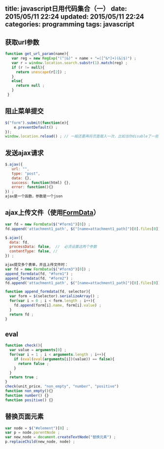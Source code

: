 title: javascript日用代码集合（一）
date: 2015/05/11 22:24
updated: 2015/05/11 22:24
categories: programming
tags: javascript
---
## 获取url参数
~~~javascript
function get_url_param(name){
   var reg = new RegExp("(^|&)" + name + "=([^&*]+)(&|$)") ;
   var r = window.location.search.substr(1).match(reg) ;
   if (r != null){
     return unescape(r[2]) ;
   }
   else{
     return null ;
   }
 }
~~~
## 阻止菜单提交
~~~javascript
$("form").submit(function(e){
    e.preventDefault() ;
});
window.location.reload() ; // 一般还要再将页面载入一次，比如当你disable了一些控件。
~~~
## 发送ajax请求
~~~javascript
$.ajax({
   url: "",
   type: "post",
   data: {},
   success: function(html) {},
   error: function(){}
}) ;
ajax是一个函数，参数是一个json
~~~

## ajax上传文件（使用[FormData](https://developer.mozilla.org/en-US/docs/Web/Guide/Using_FormData_Objects)）
~~~javascript
var fd = new FormData($("#form1")[0]) ;
fd.append('attachment1_path', $("[name=attachment1_path]")[0].files[0]) ;

$.ajax({
  data: fd, 
  processData: false,  //  必须设置这两个参数
  contentType: false, //
}) ;

ajax提交多个表单，并且上传文件时：
var fd = new FormData($("#form3")[0]) ;
append_formdata(fd, "#form1") ;
append_formdata(fd, "#form2") ;
fd.append('attachment1_path', $("[name=attachment1_path]")[0].files[0]) ;

function append_formdata(fd, selector){
  var form = $(selector).serializeArray() ;
  for(var i = 0 ; i < form.length ; i++){
    fd.append(form[i].name, form[i].value) ;
  }
  return fd ;
}
~~~
## eval
~~~javascript
function check(){
  var value = arguments[0] ;
  for(var i = 1 ; i < arguments.length ; i++){
    if (eval(eval(arguments[i])(value)) == false){
      return false ;
    }
  }
  return true ;
}
check(unit_price, "non_empty", "number", "positive")
function non_empty(){}
function number() {}
function positive() {}
~~~

## 替换页面元素
~~~javascript
var node = $("#element")[0] ;
var p = node.parentNode ;
var new_node = document.createTextNode("替换元素") ;
p.replaceChild(new_node, node) ;
~~~